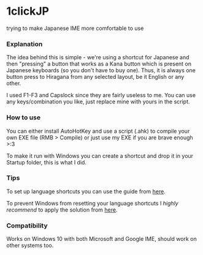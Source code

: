 # 1clickJP
trying to make Japanese IME more comfortable to use

### Explanation
The idea behind this is simple - we're using a shortcut for Japanese
and then "pressing" a button that works as a Kana button
which is present on Japanese keyboards (so you don't have to buy one).
Thus, it is always one button press to Hiragana from any selected layout, be it English or any other.

I used F1-F3 and Capslock since they are fairly useless to me.
You can use any keys/combination you like, just replace mine with yours in the script.

### How to use
You can either install AutoHotKey and use a script (.ahk) to compile your own EXE file (RMB > Compile)
or just use my EXE if you are brave enough >:3

To make it run with Windows you can create a shortcut and drop it in your Startup folder, this is what I did.

### Tips
To set up language shortcuts you can use the guide from [here](https://www.itechtics.com/change-keyboard-layout-shortcuts/).

To prevent Windows from resetting your language shortcuts I *highly recommend* to apply the solution from [here](https://superuser.com/questions/1134099/windows-10-language-bar-hot-keys-are-reseted-to-none-after-locking).

### Compatibility
Works on Windows 10 with both Microsoft and Google IME, should work on other systems too.

